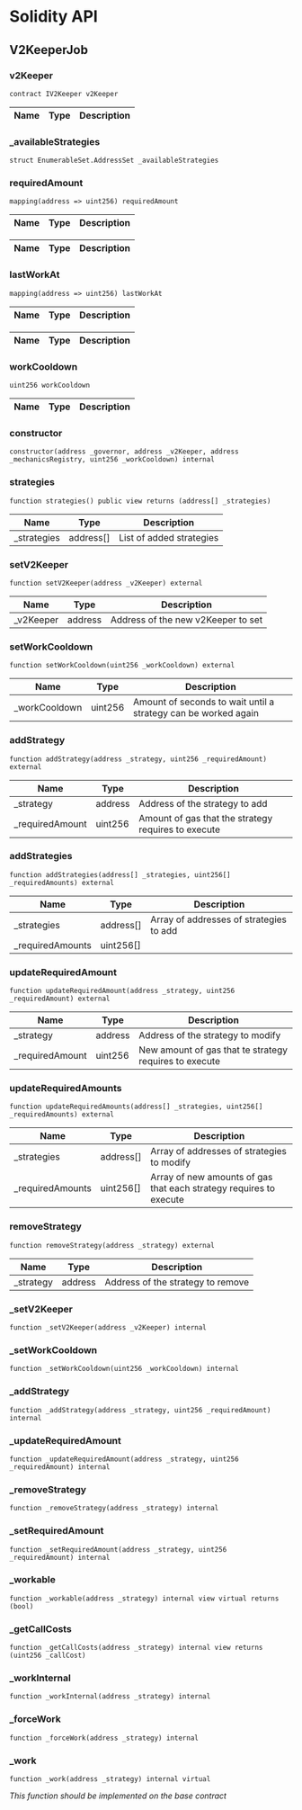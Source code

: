 # Solidity API

## V2KeeperJob

### v2Keeper

```solidity
contract IV2Keeper v2Keeper
```

| Name | Type | Description |
| ---- | ---- | ----------- |

### \_availableStrategies

```solidity
struct EnumerableSet.AddressSet _availableStrategies
```

### requiredAmount

```solidity
mapping(address => uint256) requiredAmount
```

| Name | Type | Description |
| ---- | ---- | ----------- |

| Name | Type | Description |
| ---- | ---- | ----------- |

### lastWorkAt

```solidity
mapping(address => uint256) lastWorkAt
```

| Name | Type | Description |
| ---- | ---- | ----------- |

| Name | Type | Description |
| ---- | ---- | ----------- |

### workCooldown

```solidity
uint256 workCooldown
```

| Name | Type | Description |
| ---- | ---- | ----------- |

### constructor

```solidity
constructor(address _governor, address _v2Keeper, address _mechanicsRegistry, uint256 _workCooldown) internal
```

### strategies

```solidity
function strategies() public view returns (address[] _strategies)
```

| Name         | Type      | Description              |
| ------------ | --------- | ------------------------ |
| \_strategies | address[] | List of added strategies |

### setV2Keeper

```solidity
function setV2Keeper(address _v2Keeper) external
```

| Name       | Type    | Description                        |
| ---------- | ------- | ---------------------------------- |
| \_v2Keeper | address | Address of the new v2Keeper to set |

### setWorkCooldown

```solidity
function setWorkCooldown(uint256 _workCooldown) external
```

| Name           | Type    | Description                                                    |
| -------------- | ------- | -------------------------------------------------------------- |
| \_workCooldown | uint256 | Amount of seconds to wait until a strategy can be worked again |

### addStrategy

```solidity
function addStrategy(address _strategy, uint256 _requiredAmount) external
```

| Name             | Type    | Description                                         |
| ---------------- | ------- | --------------------------------------------------- |
| \_strategy       | address | Address of the strategy to add                      |
| \_requiredAmount | uint256 | Amount of gas that the strategy requires to execute |

### addStrategies

```solidity
function addStrategies(address[] _strategies, uint256[] _requiredAmounts) external
```

| Name              | Type      | Description                             |
| ----------------- | --------- | --------------------------------------- |
| \_strategies      | address[] | Array of addresses of strategies to add |
| \_requiredAmounts | uint256[] |                                         |

### updateRequiredAmount

```solidity
function updateRequiredAmount(address _strategy, uint256 _requiredAmount) external
```

| Name             | Type    | Description                                            |
| ---------------- | ------- | ------------------------------------------------------ |
| \_strategy       | address | Address of the strategy to modify                      |
| \_requiredAmount | uint256 | New amount of gas that te strategy requires to execute |

### updateRequiredAmounts

```solidity
function updateRequiredAmounts(address[] _strategies, uint256[] _requiredAmounts) external
```

| Name              | Type      | Description                                                        |
| ----------------- | --------- | ------------------------------------------------------------------ |
| \_strategies      | address[] | Array of addresses of strategies to modify                         |
| \_requiredAmounts | uint256[] | Array of new amounts of gas that each strategy requires to execute |

### removeStrategy

```solidity
function removeStrategy(address _strategy) external
```

| Name       | Type    | Description                       |
| ---------- | ------- | --------------------------------- |
| \_strategy | address | Address of the strategy to remove |

### \_setV2Keeper

```solidity
function _setV2Keeper(address _v2Keeper) internal
```

### \_setWorkCooldown

```solidity
function _setWorkCooldown(uint256 _workCooldown) internal
```

### \_addStrategy

```solidity
function _addStrategy(address _strategy, uint256 _requiredAmount) internal
```

### \_updateRequiredAmount

```solidity
function _updateRequiredAmount(address _strategy, uint256 _requiredAmount) internal
```

### \_removeStrategy

```solidity
function _removeStrategy(address _strategy) internal
```

### \_setRequiredAmount

```solidity
function _setRequiredAmount(address _strategy, uint256 _requiredAmount) internal
```

### \_workable

```solidity
function _workable(address _strategy) internal view virtual returns (bool)
```

### \_getCallCosts

```solidity
function _getCallCosts(address _strategy) internal view returns (uint256 _callCost)
```

### \_workInternal

```solidity
function _workInternal(address _strategy) internal
```

### \_forceWork

```solidity
function _forceWork(address _strategy) internal
```

### \_work

```solidity
function _work(address _strategy) internal virtual
```

_This function should be implemented on the base contract_
